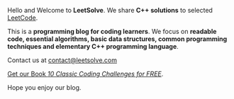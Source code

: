 Hello and Welcome to **LeetSolve**. We share **C++ solutions** to selected [LeetCode](https://leetcode.com/). 

This is a **programming blog for coding learners**. We focus on **readable code, essential algorithms, basic data structures, common programming techniques and elementary C++ programming language**.

Contact us at [contact@leetsolve.com](mailto:contact@leetsolve.com)

[Get our Book *10 Classic Coding Challenges for FREE*](https://creative-creator-6041.ck.page/31814b2494).

Hope you enjoy our blog.

